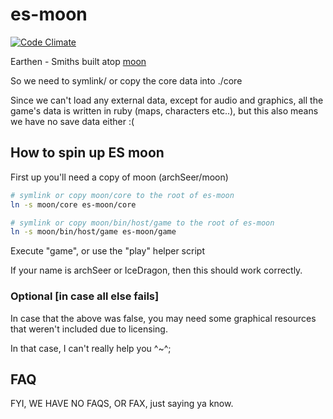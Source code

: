 es-moon
=======
[![Code Climate](https://codeclimate.com/github/IceDragon200/es-moon.png)](https://codeclimate.com/github/IceDragon200/es-moon)

Earthen - Smiths built atop [moon](https://github.com/archSeer/moon)

So we need to symlink/ or copy the core data into ./core

Since we can't load any external data, except for audio and graphics,
all the game's data is written in ruby (maps, characters etc..),
but this also means we have no save data either :(


## How to spin up ES moon

First up you'll need a copy of moon (archSeer/moon)

```bash
# symlink or copy moon/core to the root of es-moon
ln -s moon/core es-moon/core
```

```bash
# symlink or copy moon/bin/host/game to the root of es-moon
ln -s moon/bin/host/game es-moon/game
```

Execute "game", or use the "play" helper script

If your name is archSeer or IceDragon, then this should work correctly.

### Optional [in case all else fails]

In case that the above was false, you may need some graphical resources that weren't
included due to licensing.

In that case, I can't really help you ^~^;

## FAQ

FYI, WE HAVE NO FAQS, OR FAX, just saying ya know.
